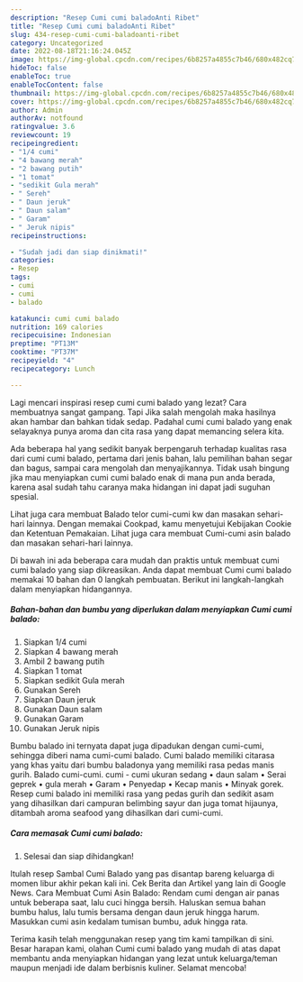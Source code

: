 ```yaml
---
description: "Resep Cumi cumi baladoAnti Ribet"
title: "Resep Cumi cumi baladoAnti Ribet"
slug: 434-resep-cumi-cumi-baladoanti-ribet
category: Uncategorized
date: 2022-08-18T21:16:24.045Z
image: https://img-global.cpcdn.com/recipes/6b8257a4855c7b46/680x482cq70/cumi-cumi-balado-foto-resep-utama.jpg
hideToc: false
enableToc: true
enableTocContent: false
thumbnail: https://img-global.cpcdn.com/recipes/6b8257a4855c7b46/680x482cq70/cumi-cumi-balado-foto-resep-utama.jpg
cover: https://img-global.cpcdn.com/recipes/6b8257a4855c7b46/680x482cq70/cumi-cumi-balado-foto-resep-utama.jpg
author: Admin
authorAv: notfound
ratingvalue: 3.6
reviewcount: 19
recipeingredient:
- "1/4 cumi"
- "4 bawang merah"
- "2 bawang putih"
- "1 tomat"
- "sedikit Gula merah"
- " Sereh"
- " Daun jeruk"
- " Daun salam"
- " Garam"
- " Jeruk nipis"
recipeinstructions:

- "Sudah jadi dan siap dinikmati!"
categories:
- Resep
tags:
- cumi
- cumi
- balado

katakunci: cumi cumi balado 
nutrition: 169 calories
recipecuisine: Indonesian
preptime: "PT13M"
cooktime: "PT37M"
recipeyield: "4"
recipecategory: Lunch

---
```



Lagi mencari inspirasi resep cumi cumi balado yang lezat? Cara membuatnya sangat gampang. Tapi Jika salah mengolah maka hasilnya akan hambar dan bahkan tidak sedap. Padahal cumi cumi balado yang enak selayaknya punya aroma dan cita rasa yang dapat memancing selera kita.


Ada beberapa hal yang sedikit banyak berpengaruh terhadap kualitas rasa dari cumi cumi balado, pertama dari jenis bahan, lalu pemilihan bahan segar dan bagus, sampai cara mengolah dan menyajikannya. Tidak usah bingung jika mau menyiapkan cumi cumi balado enak di mana pun anda berada, karena asal sudah tahu caranya maka hidangan ini dapat jadi suguhan spesial.

Lihat juga cara membuat Balado telor cumi-cumi kw dan masakan sehari-hari lainnya. Dengan memakai Cookpad, kamu menyetujui Kebijakan Cookie dan Ketentuan Pemakaian. Lihat juga cara membuat Cumi-cumi asin balado dan masakan sehari-hari lainnya.


Di bawah ini ada beberapa cara mudah dan praktis untuk membuat cumi cumi balado yang siap dikreasikan. Anda dapat membuat Cumi cumi balado memakai 10 bahan dan 0 langkah pembuatan. Berikut ini langkah-langkah dalam menyiapkan hidangannya.

<!--inarticleads1-->

##### Bahan-bahan dan bumbu yang diperlukan dalam menyiapkan Cumi cumi balado:

1. Siapkan 1/4 cumi
1. Siapkan 4 bawang merah
1. Ambil 2 bawang putih
1. Siapkan 1 tomat
1. Siapkan sedikit Gula merah
1. Gunakan  Sereh
1. Siapkan  Daun jeruk
1. Gunakan  Daun salam
1. Gunakan  Garam
1. Gunakan  Jeruk nipis


Bumbu balado ini ternyata dapat juga dipadukan dengan cumi-cumi, sehingga diberi nama cumi-cumi balado. Cumi balado memiliki citarasa yang khas yaitu dari bumbu baladonya yang memiliki rasa pedas manis gurih. Balado cumi-cumi. cumi - cumi ukuran sedang • daun salam • Serai geprek • gula merah • Garam • Penyedap • Kecap manis • Minyak gorek. Resep cumi balado ini memiliki rasa yang pedas gurih dan sedikit asam yang dihasilkan dari campuran belimbing sayur dan juga tomat hijaunya, ditambah aroma seafood yang dihasilkan dari cumi-cumi. 

<!--inarticleads2-->

##### Cara memasak Cumi cumi balado:


1. Selesai dan siap dihidangkan!

Itulah resep Sambal Cumi Balado yang pas disantap bareng keluarga di momen libur akhir pekan kali ini. Cek Berita dan Artikel yang lain di Google News. Cara Membuat Cumi Asin Balado: Rendam cumi dengan air panas untuk beberapa saat, lalu cuci hingga bersih. Haluskan semua bahan bumbu halus, lalu tumis bersama dengan daun jeruk hingga harum. Masukkan cumi asin kedalam tumisan bumbu, aduk hingga rata. 

Terima kasih telah menggunakan resep yang tim kami tampilkan di sini. Besar harapan kami, olahan Cumi cumi balado yang mudah di atas dapat membantu anda menyiapkan hidangan yang lezat untuk keluarga/teman maupun menjadi ide dalam berbisnis kuliner. Selamat mencoba!
